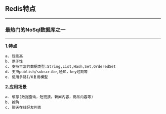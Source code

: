 ## Redis特点
---
### 最热门的NoSql数据库之一
---
__1.特点__
```
a. 性能高
b. 原子性
c. 支持丰富的数据类型:String,List,Hash,Set,OrderedSet
d. 支持publish/subscribe,通知，key过期等
e. 使用多路I/O复用模型
```
__2.应用场景__
```
a. 缓存(数据查询，短链接，新闻内容，商品内容等)
b. 抢购
c. 聊天在线好友列表
```
